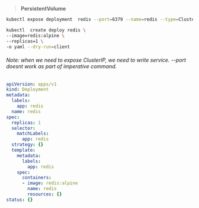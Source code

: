 > **PersistentVolume**
```bash
kubectl expose deployment  redis --port=6379 --name=redis --type=ClusterIP --dry-run -o yaml

kubectl  create deploy redis \
--image=redis:alpine \
--replicas=1 \
-o yaml --dry-run=client 

```
###### Note: when we need to expose ClusterIP, we need to write service. --port doesnt work as part of imperative command.


```YAML
apiVersion: apps/v1
kind: Deployment
metadata:
  labels:
    app: redis
  name: redis
spec:
  replicas: 1
  selector:
    matchLabels:
      app: redis
  strategy: {}
  template:
    metadata:
      labels:
        app: redis
    spec:
      containers:
      - image: redis:alpine
        name: redis
        resources: {}
status: {}
```

```YAML
```

```text
```
